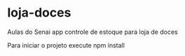 # loja-doces

Aulas do Senai app controle de estoque para loja de doces

Para iniciar o projeto execute npm install
